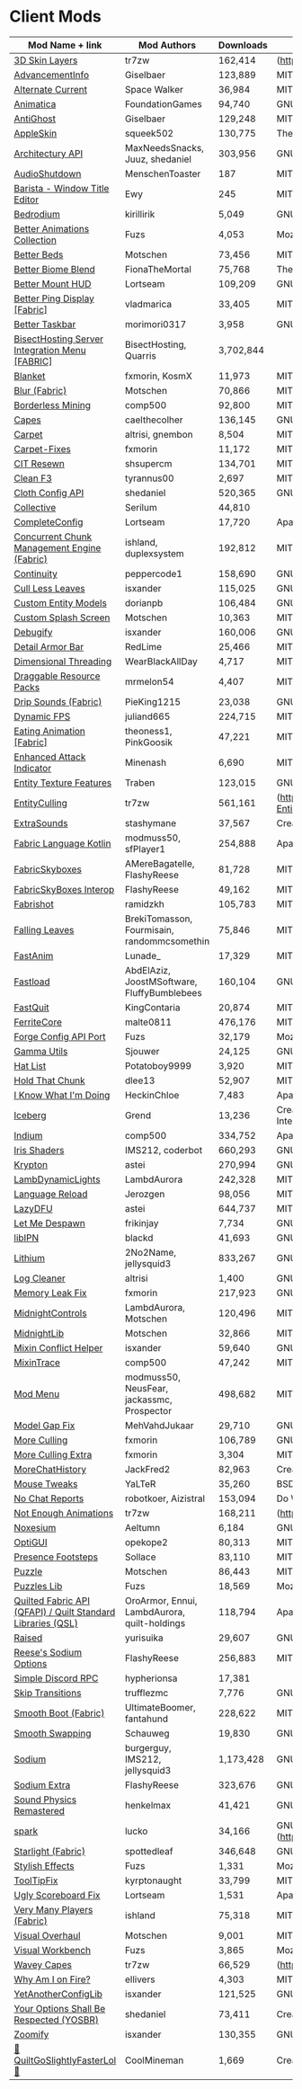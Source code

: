 # Client Mods
| Mod Name + link | Mod Authors | Downloads | License |
|---|---|---|---|
| [3D Skin Layers](https://modrinth.com/mod/3dskinlayers) | tr7zw | 162,414 | (https://github.com/tr7zw/3d-Skin-Layers/blob/1.17/LICENSE) |
| [AdvancementInfo](https://modrinth.com/mod/advancementinfo) | Giselbaer | 123,889 | MIT License |
| [Alternate Current](https://modrinth.com/mod/alternate-current) | Space Walker | 36,984 | MIT License |
| [Animatica](https://modrinth.com/mod/animatica) | FoundationGames | 94,740 | GNU Lesser General Public License v3.0 only |
| [AntiGhost](https://modrinth.com/mod/antighost) | Giselbaer | 129,248 | MIT License |
| [AppleSkin](https://modrinth.com/mod/appleskin) | squeek502 | 130,775 | The Unlicense |
| [Architectury API](https://modrinth.com/mod/architectury-api) | MaxNeedsSnacks, Juuz, shedaniel | 303,956 | GNU Lesser General Public License v3.0 only |
| [AudioShutdown](https://modrinth.com/mod/audioshutdown) | MenschenToaster | 187 | MIT License |
| [Barista - Window Title Editor](https://modrinth.com/mod/barista) | Ewy | 245 | MIT License |
| [Bedrodium](https://modrinth.com/mod/bedrodium) | kirillirik | 5,049 | GNU Lesser General Public License v3.0 only |
| [Better Animations Collection](https://modrinth.com/mod/better-animations-collection) | Fuzs | 4,053 | Mozilla Public License 2.0 |
| [Better Beds](https://modrinth.com/mod/better-beds) | Motschen | 73,456 | MIT License |
| [Better Biome Blend](https://modrinth.com/mod/better-biome-blend) | FionaTheMortal | 75,768 | The Unlicense |
| [Better Mount HUD](https://modrinth.com/mod/better-mount-hud) | Lortseam | 109,209 | GNU Lesser General Public License v3.0 only |
| [Better Ping Display [Fabric]](https://modrinth.com/mod/better-ping-display-fabric) | vladmarica | 33,405 | MIT License |
| [Better Taskbar](https://modrinth.com/mod/better-taskbar) | morimori0317 | 3,958 | GNU Lesser General Public License v3.0 only |
| [BisectHosting Server Integration Menu [FABRIC]](https://www.curseforge.com/minecraft/mc-mods/bisecthosting-server-integration-menu-fabric) | BisectHosting, Quarris | 3,702,844 |  |
| [Blanket](https://modrinth.com/mod/blanket) | fxmorin, KosmX | 11,973 | MIT License |
| [Blur (Fabric)](https://modrinth.com/mod/blur-fabric) | Motschen | 70,866 | MIT License |
| [Borderless Mining](https://modrinth.com/mod/borderless-mining) | comp500 | 92,800 | MIT License |
| [Capes](https://modrinth.com/mod/capes) | caelthecolher | 136,145 | GNU Lesser General Public License v2.1 only |
| [Carpet](https://modrinth.com/mod/carpet) | altrisi, gnembon | 8,504 | MIT License |
| [Carpet-Fixes](https://modrinth.com/mod/carpet-fixes) | fxmorin | 11,172 | MIT License |
| [CIT Resewn](https://modrinth.com/mod/cit-resewn) | shsupercm | 134,701 | MIT License |
| [Clean F3](https://modrinth.com/mod/clean-f3) | tyrannus00 | 2,697 | MIT License |
| [Cloth Config API](https://modrinth.com/mod/cloth-config) | shedaniel | 520,365 | GNU Lesser General Public License v3.0 only |
| [Collective](https://modrinth.com/mod/collective) | Serilum | 44,810 |   |
| [CompleteConfig](https://modrinth.com/mod/completeconfig) | Lortseam | 17,720 | Apache License 2.0 |
| [Concurrent Chunk Management Engine (Fabric)](https://modrinth.com/mod/c2me-fabric) | ishland, duplexsystem | 192,812 | MIT License |
| [Continuity](https://modrinth.com/mod/continuity) | peppercode1 | 158,690 | GNU Lesser General Public License v3.0 only |
| [Cull Less Leaves](https://modrinth.com/mod/cull-less-leaves) | isxander | 115,025 | GNU Lesser General Public License v3.0 only |
| [Custom Entity Models](https://modrinth.com/mod/cem) | dorianpb | 106,484 | GNU Lesser General Public License v3.0 only |
| [Custom Splash Screen](https://modrinth.com/mod/custom-splash-screen) | Motschen | 10,363 | MIT License |
| [Debugify](https://modrinth.com/mod/debugify) | isxander | 160,006 | GNU Lesser General Public License v3.0 only |
| [Detail Armor Bar](https://modrinth.com/mod/detail-armor-bar) | RedLime | 25,466 | MIT License |
| [Dimensional Threading](https://modrinth.com/mod/dimthread) | WearBlackAllDay | 4,717 | MIT License |
| [Draggable Resource Packs](https://modrinth.com/mod/draggable-resource-packs) | mrmelon54 | 4,407 | MIT License |
| [Drip Sounds (Fabric)](https://modrinth.com/mod/dripsounds-fabric) | PieKing1215 | 23,038 | GNU Lesser General Public License v3.0 only |
| [Dynamic FPS](https://modrinth.com/mod/dynamic-fps) | juliand665 | 224,715 | MIT License |
| [Eating Animation [Fabric]](https://modrinth.com/mod/eating-animation) | theoness1, PinkGoosik | 47,221 | MIT License |
| [Enhanced Attack Indicator](https://modrinth.com/mod/enhanced-attack-indicator) | Minenash | 6,690 | MIT License |
| [Entity Texture Features](https://modrinth.com/mod/entitytexturefeatures) | Traben | 123,015 | GNU Lesser General Public License v3.0 only |
| [EntityCulling](https://modrinth.com/mod/entityculling) | tr7zw | 561,161 | (https://github.com/tr7zw/EntityCulling/blob/1.18/LICENSE-EntityCulling) |
| [ExtraSounds](https://modrinth.com/mod/extrasounds) | stashymane | 37,567 | Creative Commons Zero v1.0 Universal |
| [Fabric Language Kotlin](https://modrinth.com/mod/fabric-language-kotlin) | modmuss50, sfPlayer1 | 254,888 | Apache License 2.0 |
| [FabricSkyboxes](https://modrinth.com/mod/fabricskyboxes) | AMereBagatelle, FlashyReese | 81,728 | MIT License |
| [FabricSkyBoxes Interop](https://modrinth.com/mod/fabricskyboxes-interop) | FlashyReese | 49,162 | MIT License |
| [Fabrishot](https://modrinth.com/mod/fabrishot) | ramidzkh | 105,783 | MIT License |
| [Falling Leaves](https://modrinth.com/mod/fallingleaves) | BrekiTomasson, Fourmisain, randommcsomethin | 75,846 | MIT License |
| [FastAnim](https://modrinth.com/mod/fastanim) | Lunade_ | 17,329 | MIT License |
| [Fastload](https://modrinth.com/mod/fastload) | AbdElAziz, JoostMSoftware, FluffyBumblebees | 160,104 | GNU Lesser General Public License v2.1 only |
| [FastQuit](https://modrinth.com/mod/fastquit) | KingContaria | 20,874 | MIT License |
| [FerriteCore](https://modrinth.com/mod/ferrite-core) | malte0811 | 476,176 | MIT License |
| [Forge Config API Port](https://modrinth.com/mod/forge-config-api-port) | Fuzs | 32,179 | Mozilla Public License 2.0 |
| [Gamma Utils](https://modrinth.com/mod/gamma-utils) | Sjouwer | 24,125 | GNU Lesser General Public License v3.0 only |
| [Hat List](https://modrinth.com/mod/hatlist) | Potatoboy9999 | 3,920 | MIT License |
| [Hold That Chunk](https://modrinth.com/mod/hold-that-chunk) | dlee13 | 52,907 | MIT License |
| [I Know What I'm Doing](https://modrinth.com/mod/i-know-what-im-doing) | HeckinChloe | 7,483 | Apache License 2.0 |
| [Iceberg](https://modrinth.com/mod/iceberg) | Grend | 13,236 | Creative Commons Attribution Non Commercial No Derivatives 4.0 International |
| [Indium](https://modrinth.com/mod/indium) | comp500 | 334,752 | Apache License 2.0 |
| [Iris Shaders](https://modrinth.com/mod/iris) | IMS212, coderbot | 660,293 | GNU Lesser General Public License v3.0 only |
| [Krypton](https://modrinth.com/mod/krypton) | astei | 270,994 | GNU Lesser General Public License v3.0 only |
| [LambDynamicLights](https://modrinth.com/mod/lambdynamiclights) | LambdAurora | 242,328 | MIT License |
| [Language Reload](https://modrinth.com/mod/language-reload) | Jerozgen | 98,056 | MIT License |
| [LazyDFU](https://modrinth.com/mod/lazydfu) | astei | 644,737 | MIT License |
| [Let Me Despawn](https://modrinth.com/mod/lmd) | frikinjay | 7,734 | GNU Lesser General Public License v3.0 only |
| [libIPN](https://modrinth.com/mod/libipn) | blackd | 41,693 | GNU Affero General Public License v3.0 |
| [Lithium](https://modrinth.com/mod/lithium) | 2No2Name, jellysquid3 | 833,267 | GNU Lesser General Public License v3.0 only |
| [Log Cleaner](https://modrinth.com/mod/log-cleaner) | altrisi | 1,400 | GNU General Public License v3.0 only |
| [Memory Leak Fix](https://modrinth.com/mod/memoryleakfix) | fxmorin | 217,923 | GNU Lesser General Public License v2.1 only |
| [MidnightControls](https://modrinth.com/mod/midnightcontrols) | LambdAurora, Motschen | 120,496 | MIT License |
| [MidnightLib](https://modrinth.com/mod/midnightlib) | Motschen | 32,866 | MIT License |
| [Mixin Conflict Helper](https://modrinth.com/mod/mixin-conflict-helper) | isxander | 59,640 | GNU Lesser General Public License v3.0 only |
| [MixinTrace](https://modrinth.com/mod/mixintrace) | comp500 | 47,242 | MIT License |
| [Mod Menu](https://modrinth.com/mod/modmenu) | modmuss50, NeusFear, jackassmc, Prospector | 498,682 | MIT License |
| [Model Gap Fix](https://modrinth.com/mod/modelfix) | MehVahdJukaar | 29,710 | GNU General Public License v3.0 only |
| [More Culling](https://modrinth.com/mod/moreculling) | fxmorin | 106,789 | GNU Lesser General Public License v2.1 only |
| [More Culling Extra](https://modrinth.com/mod/morecullingextra) | fxmorin | 3,304 | MIT License |
| [MoreChatHistory](https://modrinth.com/mod/morechathistory) | JackFred2 | 82,963 | Creative Commons Zero v1.0 Universal |
| [Mouse Tweaks](https://modrinth.com/mod/mouse-tweaks) | YaLTeR | 35,260 | BSD 3-Clause "New" or "Revised" License |
| [No Chat Reports](https://modrinth.com/mod/no-chat-reports) | robotkoer, Aizistral | 153,094 | Do What The F*ck You Want To Public License |
| [Not Enough Animations](https://modrinth.com/mod/not-enough-animations) | tr7zw | 168,211 | (https://github.com/tr7zw/NotEnoughAnimations/blob/1.18/LICENSE) |
| [Noxesium](https://modrinth.com/mod/noxesium) | Aeltumn | 6,184 | GNU General Public License v3.0 only |
| [OptiGUI](https://modrinth.com/mod/optigui) | opekope2 | 80,313 | MIT License |
| [Presence Footsteps](https://modrinth.com/mod/presence-footsteps) | Sollace | 83,110 | MIT License |
| [Puzzle](https://modrinth.com/mod/puzzle) | Motschen | 86,443 | MIT License |
| [Puzzles Lib](https://modrinth.com/mod/puzzles-lib) | Fuzs | 18,569 | Mozilla Public License 2.0 |
| [Quilted Fabric API (QFAPI) / Quilt Standard Libraries (QSL)](https://modrinth.com/mod/qsl) | OroArmor, Ennui, LambdAurora, quilt-holdings | 118,794 | Apache License 2.0 |
| [Raised](https://modrinth.com/mod/raised) | yurisuika | 29,607 | GNU Lesser General Public License v3.0 only |
| [Reese's Sodium Options](https://modrinth.com/mod/reeses-sodium-options) | FlashyReese | 256,883 | MIT License |
| [Simple Discord RPC](https://modrinth.com/mod/simple-discord-rpc) | hypherionsa | 17,381 |   |
| [Skip Transitions](https://modrinth.com/mod/skip-transitions) | trufflezmc | 7,776 | GNU Lesser General Public License v3.0 only |
| [Smooth Boot (Fabric)](https://modrinth.com/mod/smoothboot-fabric) | UltimateBoomer, fantahund | 228,622 | MIT License |
| [Smooth Swapping](https://modrinth.com/mod/smooth-swapping) | Schauweg | 19,830 | GNU Lesser General Public License v3.0 only |
| [Sodium](https://modrinth.com/mod/sodium) | burgerguy, IMS212, jellysquid3 | 1,173,428 | GNU Lesser General Public License v3.0 only |
| [Sodium Extra](https://modrinth.com/mod/sodium-extra) | FlashyReese | 323,676 | GNU Lesser General Public License v3.0 only |
| [Sound Physics Remastered](https://modrinth.com/mod/sound-physics-remastered) | henkelmax | 41,421 | GNU General Public License v3.0 only |
| [spark](https://modrinth.com/mod/spark) | lucko | 34,166 | GNU Lesser General Public License v3.0 only (https://github.com/lucko/spark/blob/master/LICENSE.txt) |
| [Starlight (Fabric)](https://modrinth.com/mod/starlight) | spottedleaf | 346,648 | GNU Lesser General Public License v3.0 only |
| [Stylish Effects](https://modrinth.com/mod/stylish-effects) | Fuzs | 1,331 | Mozilla Public License 2.0 |
| [ToolTipFix](https://modrinth.com/mod/tooltipfix) | kyrptonaught | 33,799 | MIT License |
| [Ugly Scoreboard Fix](https://modrinth.com/mod/ugly-scoreboard-fix) | Lortseam | 1,531 | Apache License 2.0 |
| [Very Many Players (Fabric)](https://modrinth.com/mod/vmp-fabric) | ishland | 75,318 | MIT License |
| [Visual Overhaul](https://modrinth.com/mod/visual-overhaul) | Motschen | 9,001 | MIT License |
| [Visual Workbench](https://modrinth.com/mod/visual-workbench) | Fuzs | 3,865 | Mozilla Public License 2.0 |
| [Wavey Capes](https://modrinth.com/mod/wavey-capes) | tr7zw | 66,529 | (https://github.com/tr7zw/WaveyCapes/blob/1.18/LICENSE) |
| [Why Am I on Fire?](https://modrinth.com/mod/why-am-i-on-fire) | ellivers | 4,303 | MIT License |
| [YetAnotherConfigLib](https://modrinth.com/mod/yacl) | isxander | 121,525 | GNU Lesser General Public License v3.0 only |
| [Your Options Shall Be Respected (YOSBR)](https://modrinth.com/mod/yosbr) | shedaniel | 73,411 | Creative Commons Attribution Non Commercial 4.0 International |
| [Zoomify](https://modrinth.com/mod/zoomify) | isxander | 130,355 | GNU Lesser General Public License v3.0 only |
| [🗿QuiltGoSlightlyFasterLol🗿](https://modrinth.com/mod/quiltgoslighlyfasterlol) | CoolMineman | 1,669 | Creative Commons Zero v1.0 Universal |
